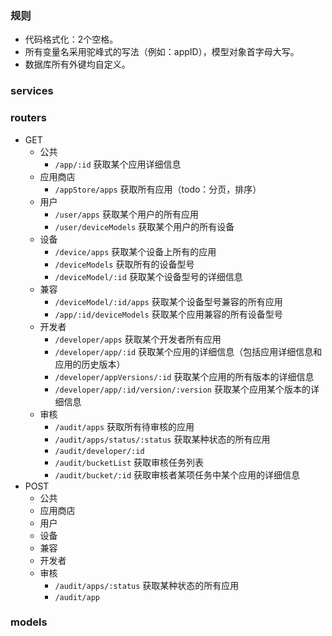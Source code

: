 ### 规则
- 代码格式化：2个空格。
- 所有变量名采用驼峰式的写法（例如：appID），模型对象首字母大写。
- 数据库所有外键均自定义。

### services

### routers
  - GET
    - 公共
      - `/app/:id` 获取某个应用详细信息
    - 应用商店
      - `/appStore/apps` 获取所有应用（todo：分页，排序）
    - 用户
      - `/user/apps` 获取某个用户的所有应用
      - `/user/deviceModels` 获取某个用户的所有设备
    - 设备
      - `/device/apps` 获取某个设备上所有的应用
      - `/deviceModels` 获取所有的设备型号
      - `/deviceModel/:id` 获取某个设备型号的详细信息
    - 兼容
      - `/deviceModel/:id/apps` 获取某个设备型号兼容的所有应用
      - `/app/:id/deviceModels` 获取某个应用兼容的所有设备型号
    - 开发者
      - `/developer/apps` 获取某个开发者所有应用
      - `/developer/app/:id` 获取某个应用的详细信息（包括应用详细信息和应用的历史版本）
      - `/developer/appVersions/:id` 获取某个应用的所有版本的详细信息
      - `/developer/app/:id/version/:version` 获取某个应用某个版本的详细信息
    - 审核
      - `/audit/apps` 获取所有待审核的应用
      - `/audit/apps/status/:status` 获取某种状态的所有应用
      - `/audit/developer/:id`
      - `/audit/bucketList` 获取审核任务列表
      - `/audit/bucket/:id` 获取审核者某项任务中某个应用的详细信息
  - POST
    - 公共
    - 应用商店
    - 用户
    - 设备
    - 兼容
    - 开发者
    - 审核
      - `/audit/apps/:status` 获取某种状态的所有应用
      - `/audit/app`
### models
